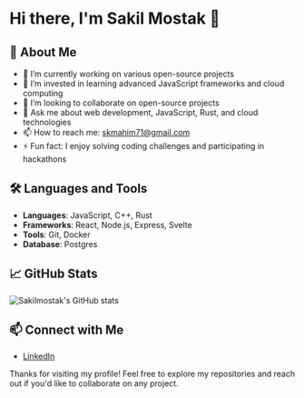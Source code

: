 # Hi there, I'm Sakil Mostak 👋

## 🚀 About Me

- 🔭 I’m currently working on various open-source projects
- 🌱 I’m invested in learning advanced JavaScript frameworks and cloud computing
- 👯 I’m looking to collaborate on open-source projects
- 💬 Ask me about web development, JavaScript, Rust, and cloud technologies
- 📫 How to reach me: skmahim71@gmail.com
- ⚡ Fun fact: I enjoy solving coding challenges and participating in hackathons

## 🛠️ Languages and Tools

- **Languages**: JavaScript, C++, Rust
- **Frameworks**: React, Node.js, Express, Svelte
- **Tools**: Git, Docker
- **Database**: Postgres

## 📈 GitHub Stats

![Sakilmostak's GitHub stats](https://github-readme-stats.vercel.app/api?username=Sakilmostak&show_icons=true&theme=radical)

## 📫 Connect with Me

- [LinkedIn](https://www.linkedin.com/in/sakilmostak](https://www.linkedin.com/in/sk-sakil-mostak-0a7126233/))

Thanks for visiting my profile! Feel free to explore my repositories and reach out if you'd like to collaborate on any project.
